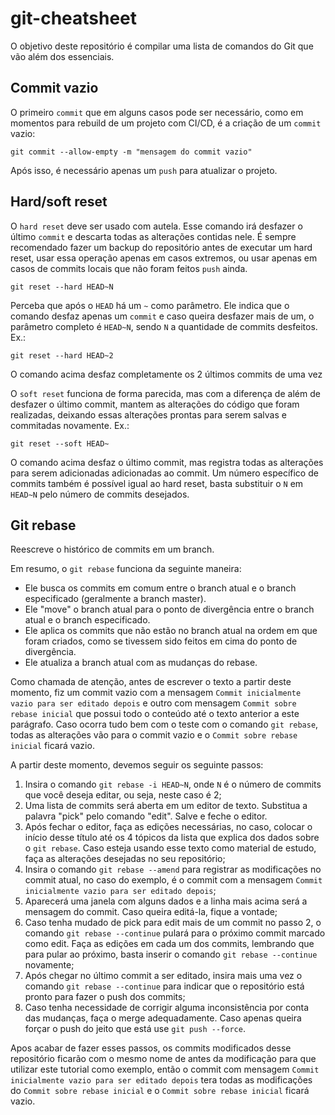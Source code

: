 # git-cheatsheet
O objetivo deste repositório é compilar uma lista de comandos do Git que vão além dos essenciais.

## Commit vazio

O primeiro `commit` que em alguns casos pode ser necessário, como em momentos para rebuild de um projeto com CI/CD, é a criação de um `commit` vazio:

```
git commit --allow-empty -m "mensagem do commit vazio"
```

Após isso, é necessário apenas um `push` para atualizar o projeto.

## Hard/soft reset
O `hard reset` deve ser usado com autela. Esse comando irá desfazer o último `commit` e descarta todas as alterações contidas nele.
É sempre recomendado fazer um backup do repositório antes de executar um hard reset, usar essa operação apenas em casos extremos, ou usar apenas em casos de commits locais que não foram feitos `push` ainda.

```
git reset --hard HEAD~N
```

Perceba que após o `HEAD` há um `~` como parâmetro. Ele indica que o comando desfaz apenas um `commit` e caso queira desfazer mais de um, o parâmetro completo é `HEAD~N`, sendo `N` a quantidade de commits desfeitos. Ex.:


```
git reset --hard HEAD~2
```

O comando acima desfaz completamente os 2 últimos commits de uma vez

O `soft reset` funciona de forma parecida, mas com a diferença de além de desfazer o último commit, mantem as alterações do código que foram realizadas, deixando essas alterações prontas para serem salvas e commitadas novamente. Ex.:

```
git reset --soft HEAD~
```

O comando acima desfaz o último commit, mas registra todas as alterações para serem adicionadas adicionadas ao commit. Um número específico de commits também é possível igual ao hard reset, basta substituir o `N` em `HEAD~N` pelo número de commits desejados.

## Git rebase
Reescreve o histórico de commits em um branch.

Em resumo, o `git rebase` funciona da seguinte maneira:

- Ele busca os commits em comum entre o branch atual e o branch especificado (geralmente a branch master).
- Ele "move" o branch atual para o ponto de divergência entre o branch atual e o branch especificado.
- Ele aplica os commits que não estão no branch atual na ordem em que foram criados, como se tivessem sido feitos em cima do ponto de divergência.
- Ele atualiza a branch atual com as mudanças do rebase.

Como chamada de atenção, antes de escrever o texto a partir deste momento, fiz um commit vazio com a mensagem `Commit inicialmente vazio para ser editado depois` e outro com mensagem `Commit sobre rebase inicial` que possui todo o conteúdo até o texto anterior a este parágrafo. Caso ocorra tudo bem com o teste com o comando `git rebase`, todas as alterações vão para o commit vazio e o `Commit sobre rebase inicial` ficará vazio.

A partir deste momento, devemos seguir os seguinte passos:
1. Insira o comando `git rebase -i HEAD~N`, onde `N` é o número de commits que você deseja editar, ou seja, neste caso é 2;
2. Uma lista de commits será aberta em um editor de texto. Substitua a palavra "pick" pelo comando "edit". Salve e feche o editor.
3. Após fechar o editor, faça as edições necessárias, no caso, colocar o início desse título até os 4 tópicos da lista que explica dos dados sobre o `git rebase`. Caso esteja usando esse texto como material de estudo, faça as alterações desejadas no seu repositório;
4. Insira o comando `git rebase --amend` para registrar as modificações no commit atual, no caso do exemplo, é o commit com a mensagem `Commit inicialmente vazio para ser editado depois`;
5. Aparecerá uma janela com alguns dados e a linha mais acima será a mensagem do commit. Caso queira editá-la, fique a vontade;
6. Caso tenha mudado de pick para edit mais de um commit no passo 2, o comando `git rebase --continue` pulará para o próximo commit marcado como edit. Faça as edições em cada um dos commits, lembrando que para pular ao próximo, basta inserir o comando `git rebase --continue` novamente;
7. Após chegar no último commit a ser editado, insira mais uma vez o comando `git rebase --continue` para indicar que o repositório está pronto para fazer o push dos commits;
8. Caso tenha necessidade de corrigir alguma inconsistência por conta das mudanças, faça o merge adequadamente. Caso apenas queira forçar o push do jeito que está use `git push --force`.

Apos acabar de fazer esses passos, os commits modificados desse repositório ficarão com o mesmo nome de antes da modificação para que utilizar este tutorial como exemplo, então o commit com mensagem `Commit inicialmente vazio para ser editado depois` tera todas as modificações do `Commit sobre rebase inicial` e o `Commit sobre rebase inicial` ficará vazio.